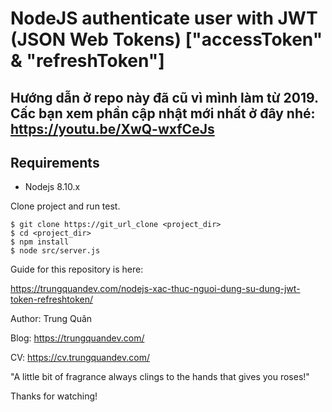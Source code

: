 # NodeJS authenticate user with JWT (JSON Web Tokens) ["accessToken" & "refreshToken"]

## Hướng dẫn ở repo này đã cũ vì mình làm từ 2019. Cấc bạn xem phần cập nhật mới nhất ở đây nhé: https://youtu.be/XwQ-wxfCeJs

## Requirements

* Nodejs 8.10.x

Clone project and run test.

```
$ git clone https://git_url_clone <project_dir>
$ cd <project_dir>
$ npm install
$ node src/server.js
```

Guide for this repository is here:

https://trungquandev.com/nodejs-xac-thuc-nguoi-dung-su-dung-jwt-token-refreshtoken/

Author: Trung Quân

Blog: https://trungquandev.com/

CV: https://cv.trungquandev.com/

"A little bit of fragrance always clings to the hands that gives you roses!"

Thanks for watching!
